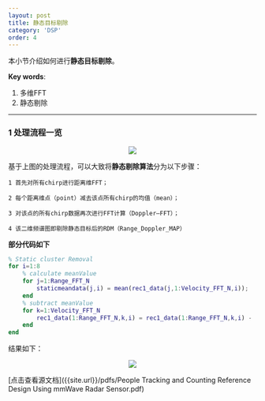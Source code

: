 ```yaml
---
layout: post
title: 静态目标剔除
category: 'DSP'
order: 4
---
```


本小节介绍如何进行**静态目标剔除**。

**Key words**:

1. 多维FFT
2. 静态剔除

_ _ _


### **1	处理流程一览**

<div align=center>
<img src="{{site.url}}/images/static-01.png" div align=center />
</div>


基于上图的处理流程，可以大致将**静态剔除算法**分为以下步骤：

	1 首先对所有chirp进行距离维FFT；

	2 每个距离维点（point）减去该点所有chirp的均值（mean）；

	3 对该点的所有chirp数据再次进行FFT计算（Doppler—FFT）；

	4 该二维频谱图即剔除静态目标后的RDM（Range_Doppler_MAP）


**部分代码如下**
```matlab
% Static cluster Removal
for i=1:8
	% calculate meanValue
	for j=1:Range_FFT_N
		staticmeandata(j,i) = mean(rec1_data(j,1:Velocity_FFT_N,i));
	end
	% subtract meanValue
	for k=1:Velocity_FFT_N
		rec1_data(1:Range_FFT_N,k,i) = rec1_data(1:Range_FFT_N,k,i) -  staticmeandata(1:Range_FFT_N,i) ;
	end
end
```

结果如下：

<div align=center>
<img src="{{site.url}}/images/static-02.png" div align=center />
</div>


[点击查看源文档]({{site.url}}/pdfs/People Tracking and Counting Reference Design Using mmWave Radar Sensor.pdf)





